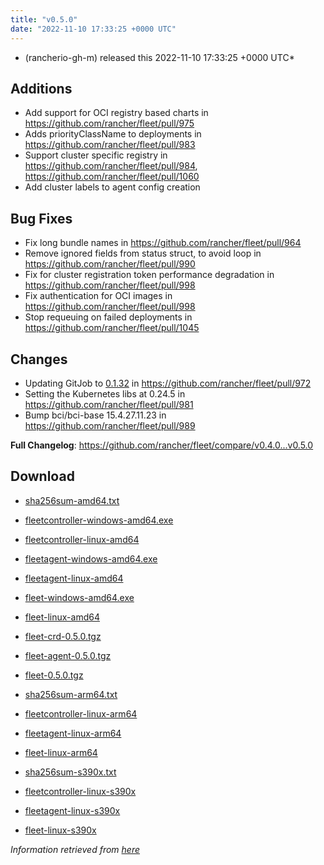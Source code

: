 ```yaml
---
title: "v0.5.0"
date: "2022-11-10 17:33:25 +0000 UTC"
---
```



*  (rancherio-gh-m) released this 2022-11-10 17:33:25 +0000 UTC*


## Additions

* Add support for OCI registry based charts in https://github.com/rancher/fleet/pull/975
* Adds priorityClassName to deployments in https://github.com/rancher/fleet/pull/983
* Support cluster specific registry in https://github.com/rancher/fleet/pull/984, https://github.com/rancher/fleet/pull/1060
* Add cluster labels to agent config creation 
 
## Bug Fixes

* Fix long bundle names  in https://github.com/rancher/fleet/pull/964
* Remove ignored fields from status struct, to avoid loop in https://github.com/rancher/fleet/pull/990
* Fix for cluster registration token performance degradation  in https://github.com/rancher/fleet/pull/998
* Fix authentication for OCI images in https://github.com/rancher/fleet/pull/998
* Stop requeuing on failed deployments in https://github.com/rancher/fleet/pull/1045

## Changes

* Updating GitJob to [0.1.32](https://github.com/rancher/gitjob/releases/tag/v0.1.32) in https://github.com/rancher/fleet/pull/972
* Setting the Kubernetes libs at 0.24.5 in https://github.com/rancher/fleet/pull/981
* Bump bci/bci-base 15.4.27.11.23 in https://github.com/rancher/fleet/pull/989

**Full Changelog**: https://github.com/rancher/fleet/compare/v0.4.0...v0.5.0


## Download

* [sha256sum-amd64.txt](https://github.com/rancher/fleet/releases/download/v0.5.0/sha256sum-amd64.txt)

* [fleetcontroller-windows-amd64.exe](https://github.com/rancher/fleet/releases/download/v0.5.0/fleetcontroller-windows-amd64.exe)

* [fleetcontroller-linux-amd64](https://github.com/rancher/fleet/releases/download/v0.5.0/fleetcontroller-linux-amd64)

* [fleetagent-windows-amd64.exe](https://github.com/rancher/fleet/releases/download/v0.5.0/fleetagent-windows-amd64.exe)

* [fleetagent-linux-amd64](https://github.com/rancher/fleet/releases/download/v0.5.0/fleetagent-linux-amd64)

* [fleet-windows-amd64.exe](https://github.com/rancher/fleet/releases/download/v0.5.0/fleet-windows-amd64.exe)

* [fleet-linux-amd64](https://github.com/rancher/fleet/releases/download/v0.5.0/fleet-linux-amd64)

* [fleet-crd-0.5.0.tgz](https://github.com/rancher/fleet/releases/download/v0.5.0/fleet-crd-0.5.0.tgz)

* [fleet-agent-0.5.0.tgz](https://github.com/rancher/fleet/releases/download/v0.5.0/fleet-agent-0.5.0.tgz)

* [fleet-0.5.0.tgz](https://github.com/rancher/fleet/releases/download/v0.5.0/fleet-0.5.0.tgz)

* [sha256sum-arm64.txt](https://github.com/rancher/fleet/releases/download/v0.5.0/sha256sum-arm64.txt)

* [fleetcontroller-linux-arm64](https://github.com/rancher/fleet/releases/download/v0.5.0/fleetcontroller-linux-arm64)

* [fleetagent-linux-arm64](https://github.com/rancher/fleet/releases/download/v0.5.0/fleetagent-linux-arm64)

* [fleet-linux-arm64](https://github.com/rancher/fleet/releases/download/v0.5.0/fleet-linux-arm64)

* [sha256sum-s390x.txt](https://github.com/rancher/fleet/releases/download/v0.5.0/sha256sum-s390x.txt)

* [fleetcontroller-linux-s390x](https://github.com/rancher/fleet/releases/download/v0.5.0/fleetcontroller-linux-s390x)

* [fleetagent-linux-s390x](https://github.com/rancher/fleet/releases/download/v0.5.0/fleetagent-linux-s390x)

* [fleet-linux-s390x](https://github.com/rancher/fleet/releases/download/v0.5.0/fleet-linux-s390x)



*Information retrieved from [here](https://github.com/rancher/fleet/releases/tag/v0.5.0)*


